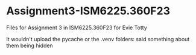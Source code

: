 # Assignment3-ISM6225.360F23
Files for Assignment 3 in ISM6225.360F23 for Evie Totty

It wouldn't upload the pycache or the .venv folders: said something about them being hidden
